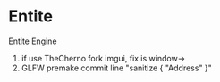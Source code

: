 # Entite
Entite Engine

1. if use TheCherno fork imgui, fix is window->
2. GLFW premake commit line "sanitize { "Address" }"